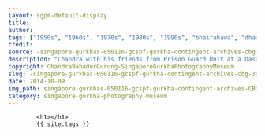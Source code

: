 ```yaml
---
layout: sgpm-default-display
title: 
author: 
tags: ["1950s", "1960s", "1970s", "1980s", "1990s", "bhairahawa", "dharan", "gurkhas", "kathmandu", "nepal", "pokhara", "singapore", "singapore gurkha archive", "singapore gurkha old photographs", "singapore gurkha photography museum", "singapore gurkhas"]
credit: 
source: -singapore-gurkhas-050116-gcspf-gurkha-contingent-archives-cbg-30
description: "Chandra with his friends from Prison Guard Unit at a Dasain Party. Date: Unknown."
copyright: ChandraBahadurGurung-SingaporeGurkhaPhotographyMuseum
slug: -singapore-gurkhas-050116-gcspf-gurkha-contingent-archives-cbg-30
date: 2014-10-09
img_path: singapore-gurkhas-050116-gcspf-gurkha-contingent-archives-CBG-30.jpg
category: singapore-gurkha-photography-museum
---
```

	 		

	 		<h1></h1>
	 		{{ site.tags }}
	 		
